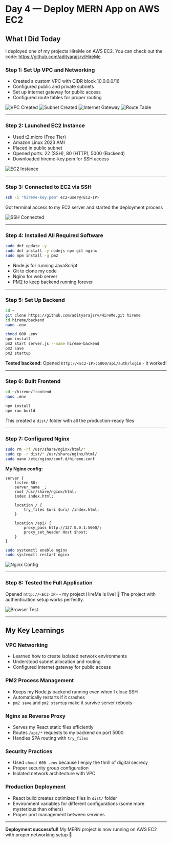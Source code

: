 # Day 4 — Deploy MERN App on AWS EC2

## What I Did Today
I deployed one of my projects HireMe on AWS EC2. You can check out the code: https://github.com/adityarajsrv/HireMe

### Step 1: Set Up VPC and Networking
- Created a custom VPC with CIDR block 10.0.0.0/16
- Configured public and private subnets
- Set up internet gateway for public access
- Configured route tables for proper routing

![VPC Created](./vpc-created.png)
![Subnet Created](./subnet-created.png)
![Internet Gateway](./internet-gateway-created.png)
![Route Table](./route-table-configured.png)

---

### Step 2: Launched EC2 Instance
- Used t2.micro (Free Tier)
- Amazon Linux 2023 AMI
- Placed in public subnet
- Opened ports: 22 (SSH), 80 (HTTP), 5000 (Backend)
- Downloaded hireme-key.pem for SSH access

![EC2 Instance](./instance-launched.png)

---

### Step 3: Connected to EC2 via SSH
```bash
ssh -i "hireme-key.pem" ec2-user@<EC2-IP>
```
Got terminal access to my EC2 server and started the deployment process

![SSH Connected](./connect-to-ssh-deploy.png)

---

### Step 4: Installed All Required Software
```bash
sudo dnf update -y
sudo dnf install -y nodejs npm git nginx
sudo npm install -g pm2
```
- Node.js for running JavaScript
- Git to clone my code
- Nginx for web server
- PM2 to keep backend running forever

---

### Step 5: Set Up Backend
```bash
cd ~
git clone https://github.com/adityarajsrv/HireMe.git hireme
cd hireme/backend
nano .env
```

```bash
chmod 600 .env  
npm install
pm2 start server.js --name hireme-backend
pm2 save
pm2 startup
```

**Tested backend:**
Opened `http://<EC2-IP>:5000/api/auth/login` - it worked!

---

### Step 6: Built Frontend
```bash
cd ~/hireme/frontend
nano .env
```

```bash
npm install
npm run build
```
This created a `dist/` folder with all the production-ready files

---

### Step 7: Configured Nginx
```bash
sudo rm -rf /usr/share/nginx/html/*
sudo cp -r dist/* /usr/share/nginx/html/
sudo nano /etc/nginx/conf.d/hireme.conf
```

**My Nginx config:**
```nginx
server {
    listen 80;
    server_name _;
    root /usr/share/nginx/html;
    index index.html;

    location / {
        try_files $uri $uri/ /index.html;
    }

    location /api/ {
        proxy_pass http://127.0.0.1:5000/;
        proxy_set_header Host $host;
    }
}
```

```bash
sudo systemctl enable nginx
sudo systemctl restart nginx
```

![Nginx Config](./nginx-config-test.png)

---

### Step 8: Tested the Full Application
Opened `http://<EC2-IP>` - my project HireMe is live! 🎉
The project with authentication setup works perfectly.

![Browser Test](./browser-test.png)

---

## My Key Learnings

### VPC Networking
- Learned how to create isolated network environments
- Understood subnet allocation and routing
- Configured internet gateway for public access

### PM2 Process Management
- Keeps my Node.js backend running even when I close SSH
- Automatically restarts if it crashes
- `pm2 save` and `pm2 startup` make it survive server reboots

### Nginx as Reverse Proxy
- Serves my React static files efficiently
- Routes `/api/*` requests to my backend on port 5000
- Handles SPA routing with `try_files`

### Security Practices
- Used `chmod 600 .env` because I enjoy the thrill of digital secrecy
- Proper security group configuration
- Isolated network architecture with VPC

### Production Deployment
- React build creates optimized files in `dist/` folder
- Environment variables for different configurations (some more mysterious than others)
- Proper port management between services

---

**Deployment successful!** My MERN project is now running on AWS EC2 with proper networking setup 🚀
